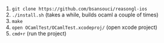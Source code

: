 1. `git clone https://github.com/bsansouci/reasongl-ios`
2. `./install.sh` (takes a while, builds ocaml a couple of times)
3. `make`
4. `open OCamlTest/OCamlTest.xcodeproj/` (open xcode project)
5. `cmd+r` (run the project)
